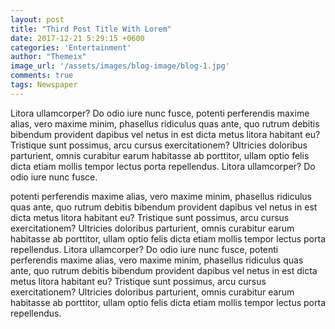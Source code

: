 ```yaml
---
layout: post
title: "Third Post Title With Lorem"
date: 2017-12-21 5:29:15 +0600
categories: 'Entertainment'
author: "Themeix"
image_url: '/assets/images/blog-image/blog-1.jpg'
comments: true
tags: Newspaper
---
```


Litora ullamcorper? Do odio iure nunc fusce, potenti perferendis maxime alias, vero maxime minim, phasellus ridiculus quas ante, quo rutrum debitis bibendum provident dapibus vel netus in est dicta metus litora habitant eu? Tristique sunt possimus, arcu cursus exercitationem? Ultricies doloribus parturient, omnis curabitur earum habitasse ab porttitor, ullam optio felis dicta etiam mollis tempor lectus porta repellendus.
Litora ullamcorper? Do odio iure nunc fusce. 

potenti perferendis maxime alias, vero maxime minim, phasellus ridiculus quas ante, quo rutrum debitis bibendum provident dapibus vel netus in est dicta metus litora habitant eu? Tristique sunt possimus, arcu cursus exercitationem? Ultricies doloribus parturient, omnis curabitur earum habitasse ab porttitor, ullam optio felis dicta etiam mollis tempor lectus porta repellendus.
Litora ullamcorper? Do odio iure nunc fusce, potenti perferendis maxime alias, vero maxime minim, phasellus ridiculus quas ante, quo rutrum debitis bibendum provident dapibus vel netus in est dicta metus litora habitant eu? Tristique sunt possimus, arcu cursus exercitationem? Ultricies doloribus parturient, omnis curabitur earum habitasse ab porttitor, ullam optio felis dicta etiam mollis tempor lectus porta repellendus.
